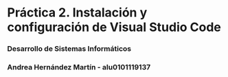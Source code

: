 # Práctica 2. Instalación y configuración de Visual Studio Code  
### Desarrollo de Sistemas Informáticos
### Andrea Hernández Martín - alu0101119137
